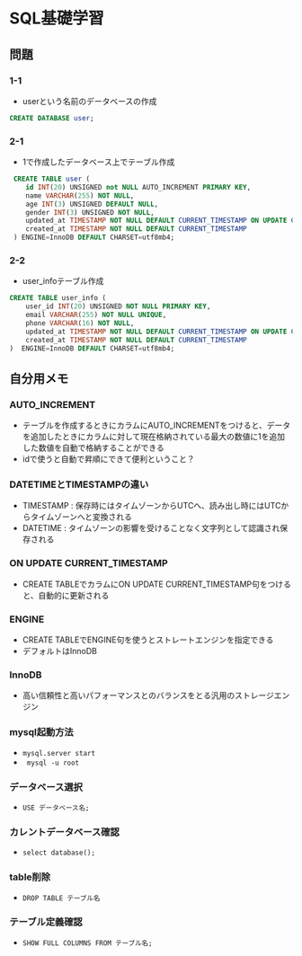 # SQL基礎学習

## 問題
### 1-1
- userという名前のデータベースの作成
```sql
CREATE DATABASE user;
```
### 2-1
- 1で作成したデータベース上でテーブル作成
```sql
 CREATE TABLE user (
    id INT(20) UNSIGNED not NULL AUTO_INCREMENT PRIMARY KEY,
    name VARCHAR(255) NOT NULL,
    age INT(3) UNSIGNED DEFAULT NULL,
    gender INT(3) UNSIGNED NOT NULL,
    updated_at TIMESTAMP NOT NULL DEFAULT CURRENT_TIMESTAMP ON UPDATE CURRENT_TIMESTAMP,
    created_at TIMESTAMP NOT NULL DEFAULT CURRENT_TIMESTAMP
 ) ENGINE=InnoDB DEFAULT CHARSET=utf8mb4;
```
### 2-2 
- user_infoテーブル作成
```sql
CREATE TABLE user_info (
    user_id INT(20) UNSIGNED NOT NULL PRIMARY KEY,
    email VARCHAR(255) NOT NULL UNIQUE,
    phone VARCHAR(16) NOT NULL,
    updated_at TIMESTAMP NOT NULL DEFAULT CURRENT_TIMESTAMP ON UPDATE CURRENT_TIMESTAMP,
    created_at TIMESTAMP NOT NULL DEFAULT CURRENT_TIMESTAMP
)  ENGINE=InnoDB DEFAULT CHARSET=utf8mb4;
```


## 自分用メモ
### AUTO_INCREMENT
- テーブルを作成するときにカラムにAUTO_INCREMENTをつけると、データを追加したときにカラムに対して現在格納されている最大の数値に1を追加した数値を自動で格納することができる
- idで使うと自動で昇順にできて便利ということ？

### DATETIMEとTIMESTAMPの違い
- TIMESTAMP : 保存時にはタイムゾーンからUTCへ、読み出し時にはUTCからタイムゾーンへと変換される
- DATETIME : タイムゾーンの影響を受けることなく文字列として認識され保存される

### ON UPDATE CURRENT_TIMESTAMP 
 - CREATE TABLEでカラムにON UPDATE CURRENT_TIMESTAMP句をつけると、自動的に更新される

### ENGINE
- CREATE TABLEでENGINE句を使うとストレートエンジンを指定できる
- デフォルトはInnoDB

### InnoDB
- 高い信頼性と高いパフォーマンスとのバランスをとる汎用のストレージエンジン

### mysql起動方法
- `mysql.server start`
- ` mysql -u root`

### データベース選択
- `USE データベース名;`

### カレントデータベース確認
- `select database();`

### table削除
- `DROP TABLE テーブル名`


### テーブル定義確認
- `SHOW FULL COLUMNS FROM テーブル名;`